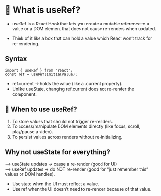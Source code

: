 # 🔹 What is useRef?

- useRef is a React Hook that lets you create a mutable reference to a value or a DOM element that does not cause re-renders when updated.

- Think of it like a box that can hold a value which React won’t track for re-rendering.

## Syntax
```
import { useRef } from "react";
const ref = useRef(initialValue);
```
- ref.current → holds the value (like a .current property).
- Unlike useState, changing ref.current does not re-render the component.

## 🔹 When to use useRef?

1. To store values that should not trigger re-renders.
2. To access/manipulate DOM elements directly (like focus, scroll, play/pause a video).
3. To persist values across renders without re-initializing.

## Why not useState for everything?

--> useState updates → cause a re-render (good for UI)  
--> useRef updates → do NOT re-render (good for “just remember this” values or DOM handles).

- Use state when the UI must reflect a value.
- Use ref when the UI doesn’t need to re-render because of that value.